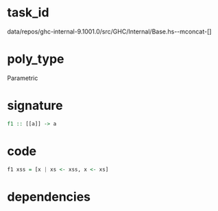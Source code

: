 
# task_id
data/repos/ghc-internal-9.1001.0/src/GHC/Internal/Base.hs--mconcat-[]

# poly_type
Parametric

# signature
```haskell
f1 :: [[a]] -> a
```   

# code
```haskell
f1 xss = [x | xs <- xss, x <- xs]
```

# dependencies
